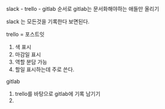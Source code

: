 slack - trello - gitlab 순서로
gitlab는 문서화해야하는 애들만 올리기

slack 는 모든것을 기록한다 보면된다.

trello = 포스트잇
1. 색 표시
2. 마감일 표시
3. 역할 분담 가능
4. 할일 표시하는데 주로 쓴다.

gitlab
1. trello를 바탕으로 gitlab에 기록 남기기
2. 